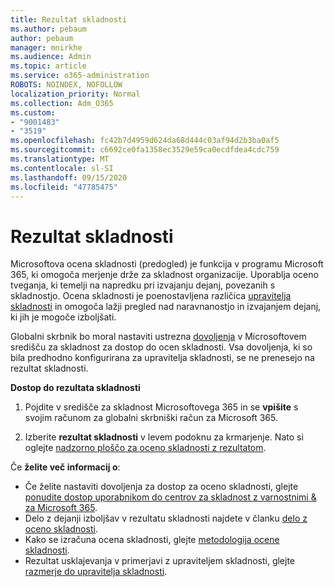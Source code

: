 ```yaml
---
title: Rezultat skladnosti
ms.author: pebaum
author: pebaum
manager: mnirkhe
ms.audience: Admin
ms.topic: article
ms.service: o365-administration
ROBOTS: NOINDEX, NOFOLLOW
localization_priority: Normal
ms.collection: Adm_O365
ms.custom:
- "9001483"
- "3519"
ms.openlocfilehash: fc42b7d4959d624da68d444c03af94d2b3ba0af5
ms.sourcegitcommit: c6692ce0fa1358ec3529e59ca0ecdfdea4cdc759
ms.translationtype: MT
ms.contentlocale: sl-SI
ms.lasthandoff: 09/15/2020
ms.locfileid: "47785475"
---
```

# <a name="compliance-score"></a>Rezultat skladnosti

Microsoftova ocena skladnosti (predogled) je funkcija v programu Microsoft 365, ki omogoča merjenje drže za skladnost organizacije. Uporablja oceno tveganja, ki temelji na napredku pri izvajanju dejanj, povezanih s skladnostjo.   Ocena skladnosti je poenostavljena različica [upravitelja skladnosti](https://docs.microsoft.com/microsoft-365/compliance/compliance-manager-overview) in omogoča lažji pregled nad naravnanostjo in izvajanjem dejanj, ki jih je mogoče izboljšati. 

Globalni skrbnik bo moral nastaviti ustrezna [dovoljenja](https://docs.microsoft.com/microsoft-365/security/office-365-security/permissions-in-the-security-and-compliance-center) v Microsoftovem središču za skladnost za dostop do ocen skladnosti.  Vsa dovoljenja, ki so bila predhodno konfigurirana za upravitelja skladnosti, se ne prenesejo na rezultat skladnosti.

**Dostop do rezultata skladnosti**

1. Pojdite v središče za skladnost Microsoftovega 365 in se **vpišite** s svojim računom za globalni skrbniški račun za Microsoft 365.

2. Izberite **rezultat skladnosti** v levem podoknu za krmarjenje. Nato si oglejte [nadzorno ploščo za oceno skladnosti z rezultatom](https://docs.microsoft.com/microsoft-365/compliance/compliance-score-setup#understand-the-compliance-score-dashboard).
 

Če **želite več informacij o**:

- Če želite nastaviti dovoljenja za dostop za oceno skladnosti, glejte [ponudite dostop uporabnikom do centrov za skladnost z varnostnimi & za Microsoft 365](https://docs.microsoft.com/microsoft-365/security/office-365-security/grant-access-to-the-security-and-compliance-center).
- Delo z dejanji izboljšav v rezultatu skladnosti najdete v članku  [delo z oceno skladnosti](https://docs.microsoft.com/microsoft-365/compliance/working-with-compliance-score).
- Kako se izračuna ocena skladnosti, glejte [metodologija ocene skladnosti](https://docs.microsoft.com/microsoft-365/compliance/compliance-score-methodology).
- Rezultat usklajevanja v primerjavi z upraviteljem skladnosti, glejte [razmerje do upravitelja skladnosti](https://docs.microsoft.com/microsoft-365/compliance/compliance-score#relationship-to-compliance-manager).

